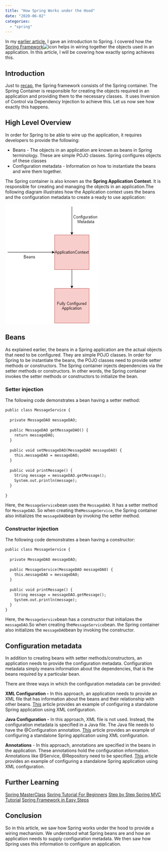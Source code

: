 ```yaml
---
title: "How Spring Works under the Hood"
date: "2020-06-02"
categories: 
  - "spring"
---
```


In my [earlier article](https://learnjava.co.in/spring-framework-what-and-why/), I gave an introduction to Spring. I covered how the [Spring Framework](https://click.linksynergy.com/deeplink?id=MnzIZAZNE5Y&mid=39197&murl=https%3A%2F%2Fwww.udemy.com%2Fcourse%2Fspring-tutorial-for-beginners%2F)![icon](https://ad.linksynergy.com/fs-bin/show?id=MnzIZAZNE5Y&bids=507388.1&type=10) helps in wiring together the objects used in an application. In this article, I will be covering how exactly spring achieves this.

## Introduction

Just to [recap](https://learnjava.co.in/spring-framework-what-and-why/), the Spring framework consists of the Spring container. The Spring Container is responsible for creating the objects required in an application and providing them to the necessary classes.  It uses Inversion of Control via Dependency Injection to achieve this. Let us now see how exactly this happens.

## High Level Overview

In order for Spring to be able to wire up the application, it requires developers to provide the following:

- Beans - The objects in an application are known as beans in Spring terminology. These are simple POJO classes. Spring configures objects of these classes
- Configuration metadata - Information on how to instantiate the beans and wire them together.

The Spring container is also known as the **Spring Application Context**. It is responsible for creating and managing the objects in an application.The following diagram illustrates how the Application context uses the beans and the configuration metadata to create a ready to use application:

[![How Spring works under the hood](images/Spring.png)](https://learnjava.co.in/wp-content/uploads/2020/03/Spring.png)

## Beans

As explained earlier, the beans in a Spring application are the actual objects that need to be configured. They are simple POJO classes. In order for Spring to be instantiate the beans, the POJO classes need to provide setter methods or constructors. The Spring container injects dependencies via the setter methods or constructors. In other words, the Spring container invokes the setter methods or constructors to initialize the bean.

### **Setter injection**

The following code demonstrates a bean having a setter method:

```
public class MessageService {
  
  private MessageDAO messageDAO;

  public MessageDAO getMessageDAO() {
    return messageDAO;
  }

  public void setMessageDAO(MessageDAO messageDAO) {
    this.messageDAO = messageDAO;
  }
  
  public void printMessage() {
    String message = messageDAO.getMessage();
    System.out.println(message);
  }

}
```

Here, the `MessageService`bean uses the `MessageDAO`. It has a setter method for `MessageDAO`. So when creating the`MessageService`, the Spring container also initializes the `messageDAO`bean by invoking the setter method.

### **Constructor injection**

The following code demonstrates a bean having a constructor:

```
public class MessageService {
  
  private MessageDAO messageDAO;
  
  public MessageService(MessageDAO messageDAO) {
    this.messageDAO = messageDAO;
  }

  public void printMessage() {
    String message = messageDAO.getMessage();
    System.out.println(message);
  }
}
```

Here, the `MessageService`bean has a constructor that initializes the `messageDAO`.So when creating the`MessageService`bean. the Spring container also initializes the `messageDAO`bean by invoking the constructor.

## Configuration metadata

In addition to creating beans with setter methods/constructors, an application needs to provide the configuration metadata. Configuration metadata simply means information about the dependencies, that is the beans required by a particular bean.

There are three ways in which the configuration metadata can be provided:

**XML Configuration -** In this approach, an application needs to provide an XML file that has information about the beans and their relationship with other beans. [This](https://learnjava.co.in/spring-xml-configuration-example/) article provides an example of configuring a standalone Spring application using XML configuration.

**Java Configuration -** In this approach, XML file is not used. Instead, the configuration metadata is specified in a Java file. The Java file needs to have the @Configuration annotation. [This](https://learnjava.co.in/spring-java-configuration-example/) article provides an example of configuring a standalone Spring application using XML configuration.

**Annotations** - In this approach, annotations are specified in the beans in the application. These annotations hold the configuration information. Annotations like @Service, @Repository need to be specified. [This](https://learnjava.co.in/spring-annotation-configuration-example/) article provides an example of configuring a standalone Spring application using XML configuration.

## Further Learning

[Spring MasterClass](https://click.linksynergy.com/deeplink?id=MnzIZAZNE5Y&mid=39197&murl=https%3A%2F%2Fwww.udemy.com%2Fcourse%2Fjava-spring-framework-masterclass%2F) [Spring Tutorial For Beginners](https://click.linksynergy.com/deeplink?id=MnzIZAZNE5Y&mid=39197&murl=https%3A%2F%2Fwww.udemy.com%2Fcourse%2Fspring-tutorial-for-beginners%2F) [Step by Step Spring MVC Tutorial](https://click.linksynergy.com/deeplink?id=MnzIZAZNE5Y&mid=39197&murl=https%3A%2F%2Fwww.udemy.com%2Fcourse%2Fspring-mvc-tutorial-for-beginners-step-by-step%2F) [Spring Framework in Easy Steps](https://click.linksynergy.com/deeplink?id=MnzIZAZNE5Y&mid=39197&murl=https%3A%2F%2Fwww.udemy.com%2Fcourse%2Fspringframeworkineasysteps%2F)

## Conclusion

So in this article, we saw how Spring works under the hood to provide a wiring mechanism. We understood what Spring beans are and how an application needs to supply configuration metadata. We then saw how Spring uses this information to configure an application.

